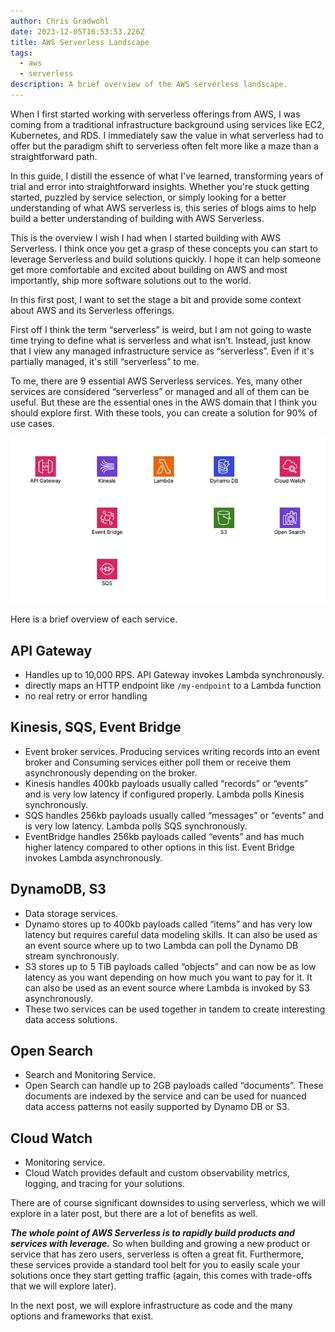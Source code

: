 ```yaml
---
author: Chris Gradwohl
date: 2023-12-05T16:53:53.226Z
title: AWS Serverless Landscape
tags:
  - aws
  - serverless
description: A brief overview of the AWS serverless landscape.
---
```

When I first started working with serverless offerings from AWS, I was coming from a traditional infrastructure background using services like EC2, Kubernetes, and RDS. I immediately saw the value in what serverless had to offer but the paradigm shift to serverless often felt more like a maze than a straightforward path.

In this guide, I distill the essence of what I've learned, transforming years of trial and error into straightforward insights. Whether you're stuck getting started, puzzled by service selection, or simply looking for a better understanding of what AWS serverless is, this series of blogs aims to help build a better understanding of building with AWS Serverless.

This is the overview I wish I had when I started building with AWS Serverless. I think once you get a grasp of these concepts you can start to leverage Serverless and build solutions quickly. I hope it can help someone get more comfortable and excited about building on AWS and most importantly, ship more software solutions out to the world.

In this first post, I want to set the stage a bit and provide some context about AWS and its Serverless offerings.

First off I think the term “serverless” is weird, but I am not going to waste time trying to define what is serverless and what isn’t. Instead, just know that I view any managed infrastructure service as “serverless”. Even if it's partially managed, it's still “serverless” to me. 

To me, there are 9 essential AWS Serverless services. Yes, many other services are considered “serverless” or managed and all of them can be useful. But these are the essential ones in the AWS domain that I think you should explore first. With these tools, you can create a solution for 90% of use cases.

![AWS Serverless Services.](../images/aws-essential-serverless-services.png)

Here is a brief overview of each service.

## API Gateway

- Handles up to 10,000 RPS. API Gateway invokes Lambda synchronously.
- directly maps an HTTP endpoint like `/my-endpoint` to a Lambda function
- no real retry or error handling

## Kinesis, SQS, Event Bridge

- Event broker services. Producing services writing records into an event broker and Consuming services either poll them or receive them asynchronously depending on the broker.
- Kinesis handles 400kb payloads usually called “records” or “events” and is very low latency if configured properly. Lambda polls Kinesis synchronously.
- SQS handles 256kb payloads usually called “messages” or “events” and is very low latency. Lambda polls SQS synchronously.
- EventBridge handles 256kb payloads called “events” and has much higher latency compared to other options in this list. Event Bridge invokes Lambda asynchronously.

## DynamoDB, S3

- Data storage services.
- Dynamo stores up to 400kb payloads called “items” and has very low latency but requires careful data modeling skills. It can also be used as an event source where up to two Lambda can poll the Dynamo DB stream synchronously.
- S3 stores up to 5 TiB payloads called “objects” and can now be as low latency as you want depending on how much you want to pay for it. It can also be used as an event source where Lambda is invoked by S3 asynchronously.
- These two services can be used together in tandem to create interesting data access solutions.

## Open Search

- Search and Monitoring Service.
- Open Search can handle up to 2GB payloads called “documents”. These documents are indexed by the service and can be used for nuanced data access patterns not easily supported by Dynamo DB or S3.

## Cloud Watch

- Monitoring service.
- Cloud Watch provides default and custom observability metrics, logging, and tracing for your solutions.

There are of course significant downsides to using serverless, which we will explore in a later post, but there are a lot of benefits as well. 

***The whole point of AWS Serverless is to rapidly build products and services with leverage.*** So when building and growing a new product or service that has zero users, serverless is often a great fit. Furthermore, these services provide a standard tool belt for you to easily scale your solutions once they start getting traffic (again, this comes with trade-offs that we will explore later).

In the next post, we will explore infrastructure as code and the many options and frameworks that exist.
